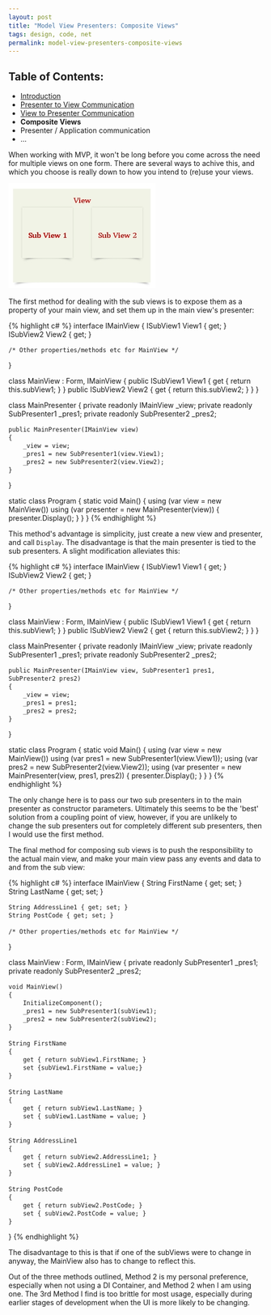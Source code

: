 ```yaml
---
layout: post
title: "Model View Presenters: Composite Views"
tags: design, code, net
permalink: model-view-presenters-composite-views
---
```


Table of Contents:
------------------
* [Introduction][1]
* [Presenter to View Communication][2]
* [View to Presenter Communication][3]
* **Composite Views**
* Presenter / Application communication
* ...

When working with MVP, it won't be long before you come across the need for multiple views on one form.  There are several ways to achive this, and which you choose is really down to how you intend to (re)use your views.

![Composite View][4]

The first method for dealing with the sub views is to expose them as a property of your main view, and set them up in the main view's presenter:

{% highlight c# %}
interface IMainView
{
	ISubView1 View1 { get; }
	ISubView2 View2 { get; }

	/* Other properties/methods etc for MainView */
}

class MainView : Form, IMainView
{
	public ISubView1 View1 { get { return this.subView1; } }
	public ISubView2 View2 { get { return this.subView2; } }
}

class MainPresenter
{
	private readonly IMainView _view;
	private readonly SubPresenter1 _pres1;
	private readonly SubPresenter2 _pres2;

	public MainPresenter(IMainView view)
	{
		_view = view;
		_pres1 = new SubPresenter1(view.View1);
		_pres2 = new SubPresenter2(view.View2);
	}

}

static class Program
{
	static void Main()
	{
		using (var view = new MainView())
		using (var presenter = new MainPresenter(view))
		{
			presenter.Display();
		}
	}
}
{% endhighlight %}

This method's advantage is simplicity, just create a new view and presenter, and call `Display`.  The disadvantage is that the main presenter is tied to the sub presenters.  A slight modification alleviates this:

{% highlight c# %}
interface IMainView
{
	ISubView1 View1 { get; }
	ISubView2 View2 { get; }

	/* Other properties/methods etc for MainView */
}

class MainView : Form, IMainView
{
	public ISubView1 View1 { get { return this.subView1; } }
	public ISubView2 View2 { get { return this.subView2; } }
}

class MainPresenter
{
	private readonly IMainView _view;
	private readonly SubPresenter1 _pres1;
	private readonly SubPresenter2 _pres2;

	public MainPresenter(IMainView view, SubPresenter1 pres1, SubPresenter2 pres2)
	{
		_view = view;
		_pres1 = pres1;
		_pres2 = pres2;
	}
}

static class Program
{
	static void Main()
	{
		using (var view = new MainView())
		using (var pres1 = new SubPresenter1(view.View1));
		using (var pres2 = new SubPresenter2(view.View2));
		using (var presenter = new MainPresenter(view, pres1, pres2))
		{
			presenter.Display();
		}
	}
}
{% endhighlight %}

The only change here is to pass our two sub presenters in to the main presenter as constructor parameters.  Ultimately this seems to be the 'best' solution from a coupling point of view, however, if you are unlikely to change the sub presenters out for completely different sub presenters, then I would use the first method.

The final method for composing sub views is to push the responsibility to the actual main view, and make your main view pass any events and data to and from the sub view:

{% highlight c# %}
interface IMainView
{
	String FirstName { get; set; }
	String LastName { get; set; }

	String AddressLine1 { get; set; }
	String PostCode { get; set; }

	/* Other properties/methods etc for MainView */
}


class MainView : Form, IMainView
{
	private readonly SubPresenter1 _pres1;
	private readonly SubPresenter2 _pres2;

	void MainView()
	{
		InitializeComponent();
		_pres1 = new SubPresenter1(subView1);
		_pres2 = new SubPresenter2(subView2);
	}

	String FirstName
	{
		get { return subView1.FirstName; }
		set {subView1.FirstName = value;}
	}

	String LastName
	{
		get { return subView1.LastName; }
		set { subView1.LastName = value; }
	}

	String AddressLine1
	{
		get { return subView2.AddressLine1; }
		set { subView2.AddressLine1 = value; }
	}

	String PostCode
	{
		get { return subView2.PostCode; }
		set { subView2.PostCode = value; }
	}
}
{% endhighlight %}

The disadvantage to this is that if one of the subViews were to change in anyway, the MainView also has to change to reflect this.

Out of the three methods outlined, Method 2 is my personal preference, especially when not using a DI Container, and Method 2 when I am using one.  The 3rd Method I find is too brittle for most usage, especially during earlier stages of development when the UI is more likely to be changing.

[1]: /model-view-presenter-introduction
[2]: /model-view-presenters-presenter-to-view-communication
[3]: /model-view-presenters-view-to-presenter-communication
[4]: /images/mvp-sub-view-diagram.jpg
